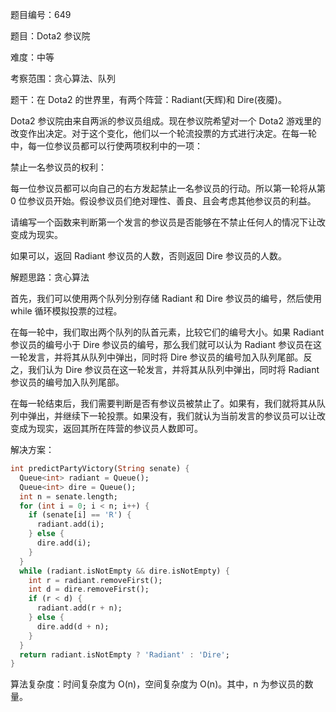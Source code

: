 题目编号：649

题目：Dota2 参议院

难度：中等

考察范围：贪心算法、队列

题干：在 Dota2 的世界里，有两个阵营：Radiant(天辉)和 Dire(夜魇)。

Dota2 参议院由来自两派的参议员组成。现在参议院希望对一个 Dota2 游戏里的改变作出决定。对于这个变化，他们以一个轮流投票的方式进行决定。在每一轮中，每一位参议员都可以行使两项权利中的一项：

禁止一名参议员的权利：

每一位参议员都可以向自己的右方发起禁止一名参议员的行动。所以第一轮将从第 0 位参议员开始。假设参议员们绝对理性、善良、且会考虑其他参议员的利益。

请编写一个函数来判断第一个发言的参议员是否能够在不禁止任何人的情况下让改变成为现实。

如果可以，返回 Radiant 参议员的人数，否则返回 Dire 参议员的人数。


解题思路：贪心算法

首先，我们可以使用两个队列分别存储 Radiant 和 Dire 参议员的编号，然后使用 while 循环模拟投票的过程。

在每一轮中，我们取出两个队列的队首元素，比较它们的编号大小。如果 Radiant 参议员的编号小于 Dire 参议员的编号，那么我们就可以认为 Radiant 参议员在这一轮发言，并将其从队列中弹出，同时将 Dire 参议员的编号加入队列尾部。反之，我们认为 Dire 参议员在这一轮发言，并将其从队列中弹出，同时将 Radiant 参议员的编号加入队列尾部。

在每一轮结束后，我们需要判断是否有参议员被禁止了。如果有，我们就将其从队列中弹出，并继续下一轮投票。如果没有，我们就认为当前发言的参议员可以让改变成为现实，返回其所在阵营的参议员人数即可。

解决方案：

```dart
int predictPartyVictory(String senate) {
  Queue<int> radiant = Queue();
  Queue<int> dire = Queue();
  int n = senate.length;
  for (int i = 0; i < n; i++) {
    if (senate[i] == 'R') {
      radiant.add(i);
    } else {
      dire.add(i);
    }
  }
  while (radiant.isNotEmpty && dire.isNotEmpty) {
    int r = radiant.removeFirst();
    int d = dire.removeFirst();
    if (r < d) {
      radiant.add(r + n);
    } else {
      dire.add(d + n);
    }
  }
  return radiant.isNotEmpty ? 'Radiant' : 'Dire';
}
```

算法复杂度：时间复杂度为 O(n)，空间复杂度为 O(n)。其中，n 为参议员的数量。
